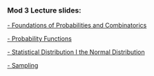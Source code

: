 ### Mod 3 Lecture slides:
[- Foundations of Probabilities and Combinatorics](https://docs.google.com/presentation/d/1HmF_NIMS2f6OdQQ5Z8prTEYDmpg31k7mWWyR3O_Myvc/edit#slide=id.g5849f97a90_0_0)

[- Probability Functions](https://docs.google.com/presentation/d/1CXpmfnYTPXEYofrlFT_ErBDTZikVeibkoyodXKYASbI/edit#slide=id.g5ca6b14d32_0_0)

[- Statistical Distribution I the Normal Distribution](https://docs.google.com/presentation/d/19ZooTe_pr3dh2-SgXinrG7UNsjwuhCsLKS3_iYC56VU/edit#slide=id.g495019ce69_0_184)

[- Sampling](https://docs.google.com/presentation/d/1zb_ieJ0JWeuLoOWqZT60MMXTULPb8b3C6X3ieYF0IGU/edit?usp=sharing)
